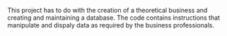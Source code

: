 This project has to do with the creation of a theoretical business and creating and maintaining a database. The code contains instructions that manipulate and dispaly data as required by the business professionals.
